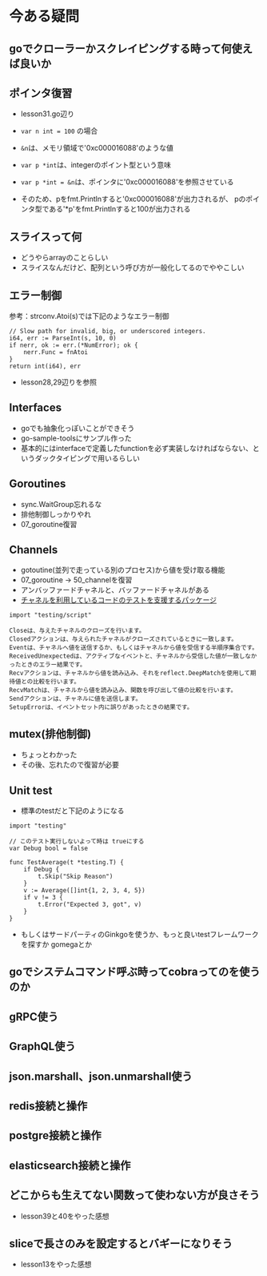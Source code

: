 # 今ある疑問

## goでクローラーかスクレイピングする時って何使えば良いか

## ポインタ復習

- lesson31.go辺り

- `var n int = 100` の場合
- `&n`は、メモリ領域で'0xc000016088'のような値
- `var p *int`は、integerのポイント型という意味
- `var p *int = &n`は、ポインタに'0xc000016088'を参照させている
- そのため、pをfmt.Printlnすると'0xc000016088'が出力されるが、
pのポインタ型である'*p'をfmt.Printlnすると100が出力される

## スライスって何

- どうやらarrayのことらしい
- スライスなんだけど、配列という呼び方が一般化してるのでややこしい

## エラー制御

参考：strconv.Atoi(s)では下記のようなエラー制御

```go=
// Slow path for invalid, big, or underscored integers.
i64, err := ParseInt(s, 10, 0)
if nerr, ok := err.(*NumError); ok {
    nerr.Func = fnAtoi
}
return int(i64), err
```

- lesson28,29辺りを参照

## Interfaces

- goでも抽象化っぽいことができそう
- go-sample-toolsにサンプル作った
- 基本的にはinterfaceで定義したfunctionを必ず実装しなければならない、というダックタイピングで用いるらしい

## Goroutines

- sync.WaitGroup忘れるな
- 排他制御しっかりやれ
- 07_goroutine復習

## Channels

- gotoutine(並列で走っている別のプロセス)から値を受け取る機能
- 07_goroutine -> 50_channelを復習
- アンバッファードチャネルと、バッファードチャネルがある
- [チャネルを利用しているコードのテストを支援するパッケージ](http://golang.jp/pkg/testing-script)

```text=
import "testing/script"

Closeは、与えたチャネルのクローズを行います。
Closedアクションは、与えられたチャネルがクローズされているときに一致します。
Eventは、チャネルへ値を送信するか、もしくはチャネルから値を受信する半順序集合です。
ReceivedUnexpectedは、アクティブなイベントと、チャネルから受信した値が一致しなかったときのエラー結果です。
Recvアクションは、チャネルから値を読み込み、それをreflect.DeepMatchを使用して期待値との比較を行います。
RecvMatchは、チャネルから値を読み込み、関数を呼び出して値の比較を行います。
Sendアクションは、チャネルに値を送信します。
SetupErrorは、イベントセット内に誤りがあったときの結果です。
```

## mutex(排他制御)

- ちょっとわかった
- その後、忘れたので復習が必要

## Unit test

- 標準のtestだと下記のようになる

```go=
import "testing"

// このテスト実行しないよって時は trueにする
var Debug bool = false

func TestAverage(t *testing.T) {
    if Debug {
        t.Skip("Skip Reason")
    }
    v := Average([]int{1, 2, 3, 4, 5})
    if v != 3 {
        t.Error("Expected 3, got", v)
    }
}
```

- もしくはサードパーティのGinkgoを使うか、もっと良いtestフレームワークを探すか gomegaとか

## goでシステムコマンド呼ぶ時ってcobraってのを使うのか

## gRPC使う

## GraphQL使う

## json.marshall、json.unmarshall使う

## redis接続と操作

## postgre接続と操作

## elasticsearch接続と操作

## どこからも生えてない関数って使わない方が良さそう

- lesson39と40をやった感想

## sliceで長さのみを設定するとバギーになりそう

- lesson13をやった感想
